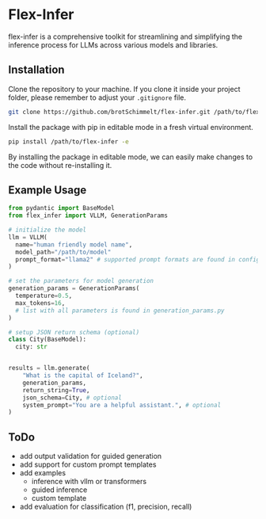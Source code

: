 # Flex-Infer

flex-infer is a comprehensive toolkit for streamlining and simplifying the inference process for LLMs across various models and libraries.

## Installation

Clone the repository to your machine. If you clone it inside your project folder, please remember to adjust your ```.gitignore``` file.

```bash
git clone https://github.com/brotSchimmelt/flex-infer.git /path/to/flex-infer
```

Install the package with pip in editable mode in a fresh virtual environment.

```bash
pip install /path/to/flex-infer -e
```

By installing the package in editable mode, we can easily make changes to the code without re-installing it.

## Example Usage

```python
from pydantic import BaseModel
from flex_infer import VLLM, GenerationParams

# initialize the model
llm = VLLM(
  name="human friendly model name",
  model_path="/path/to/model"
  prompt_format="llama2" # supported prompt formats are found in config/prompt_formats.py
)

# set the parameters for model generation
generation_params = GenerationParams(
  temperature=0.5,
  max_tokens=16,
  # list with all parameters is found in generation_params.py
)

# setup JSON return schema (optional)
class City(BaseModel):
  city: str


results = llm.generate(
    "What is the capital of Iceland?",
    generation_params,
    return_string=True,
    json_schema=City, # optional
    system_prompt="You are a helpful assistant.", # optional
)
```

## ToDo

- add output validation for guided generation
- add support for custom prompt templates
- add examples
  - inference with vllm or transformers
  - guided inference
  - custom template
- add evaluation for classification (f1, precision, recall)
